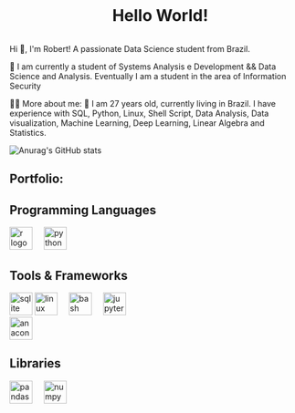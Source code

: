 <div id="user-content-toc">
  <ul align="center">
    <summary><h1 style="display: inline-block">Hello World!</h1></summary>
</div>
    
Hi 👋, I'm Robert! A passionate Data Science student from Brazil.

🌱 I am currently a student of Systems Analysis e Development && Data Science and Analysis. Eventually I am a student in the area of Information Security

👨‍💻 More about me:
💬 I am 27 years old, currently living in Brazil. I  have experience with SQL, Python, Linux, Shell Script, Data Analysis, Data visualization, Machine Learning, Deep Learning, Linear Algebra and Statistics.

![Anurag's GitHub stats](https://github-readme-stats.vercel.app/api?username=r0bertds&show_icons=true&theme=dark)



<!---
devr0bert/devr0bert is a ✨ special ✨ repository because its `README.md` (this file) appears on your GitHub profile.
You can click the Preview link to take a look at your changes.
--->
<!-- Portfolio -->
## Portfolio:



## Programming Languages

<div align="left">
  <img src="https://cdn.jsdelivr.net/gh/devicons/devicon/icons/r/r-original.svg" height="40" alt="r logo"  />
  <img width="12" />
  <img src="https://cdn.jsdelivr.net/gh/devicons/devicon/icons/python/python-original.svg" height="40" alt="python logo"  />
  <img width="12" />



  
## Tools & Frameworks


<div align="left">
<img src="https://cdn.jsdelivr.net/gh/devicons/devicon/icons/sqlite/sqlite-original.svg" height="40" alt="sqlite logo"  />
 <img src="https://cdn.jsdelivr.net/gh/devicons/devicon/icons/linux/linux-original.svg" height="40" alt="linux logo"  />
<img width="12" />
 <img src="https://cdn.jsdelivr.net/gh/devicons/devicon/icons/bash/bash-original.svg" height="40" alt="bash logo"  />
 <img width="12" />
<img src="https://cdn.jsdelivr.net/gh/devicons/devicon/icons/jupyter/jupyter-original.svg" height="40" alt="jupyter logo"  />
<img width="12" />
</div>
<div align="left">
  <img src="https://cdn.jsdelivr.net/gh/devicons/devicon/icons/anaconda/anaconda-original.svg" height="40" alt="anaconda logo"  />
</div>

###
## Libraries

<div align="left">
  <img src="https://cdn.jsdelivr.net/gh/devicons/devicon/icons/pandas/pandas-original.svg" height="40" alt="pandas logo"  />
  <img width="12" />
  <img src="https://cdn.jsdelivr.net/gh/devicons/devicon/icons/numpy/numpy-original.svg" height="40" alt="numpy logo"  />
  <img width="12" />


</div>

###
